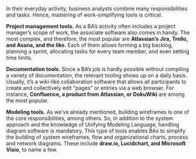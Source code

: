 In their everyday activity, business analysts combine many responsibilities and tasks. Hence, mastering of work-simplifying tools is critical.

**Project management tools.** As a BA’s activity often includes a project manager’s scope of work, the associate software also comes in handy. The most complex, and therefore, the most popular are **Atlassian’s Jira, Trello, and Asana, and the like.** Each of them allows forming a big backlog, planning a sprint, allocating tasks for every team member, and even setting time limits.


**Documentation tools.** Since a BA’s job is hardly possible without compiling a variety of documentation, the relevant tooling shows up on a daily basis. Usually, it’s a wiki-like collaboration software that allows all participants to create and collectively edit “pages” or entries via a web browser. For instance, **Confluence, a product from Atlassian, or DokuWiki** are among the most popular.

**Modeling tools.** As we’ve already mentioned, building wireframes is one of the core responsibilities, among others. So, in addition to the system approach and the knowledge of Unifying Modeling Language, handling diagram software is mandatory. This type of tools enables BAs to simplify the building of system wireframes, flow and organizational charts, process and network diagrams. These include **draw.io, Lucidchart, and Microsoft Visio**, to name a few.

